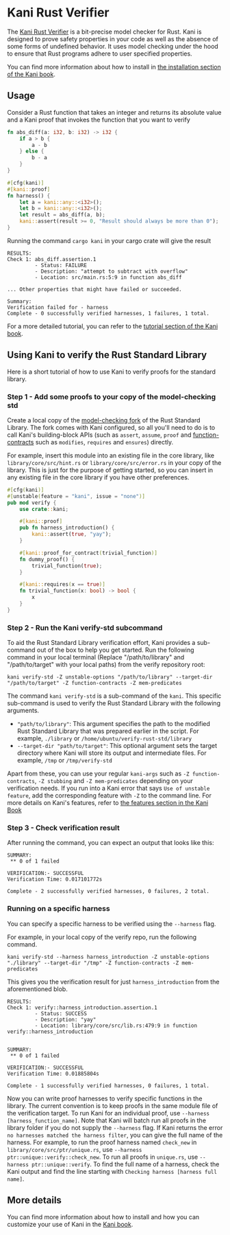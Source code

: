 # Kani Rust Verifier

The [Kani Rust Verifier](https://github.com/model-checking/kani) is a bit-precise model checker for Rust.
Kani is designed to prove safety properties in your code as well as
the absence of some forms of undefined behavior. It uses model checking under the hood to ensure that
Rust programs adhere to user specified properties.

You can find more information about how to install in [the installation section of the Kani book](https://model-checking.github.io/kani/install-guide.html).

## Usage

Consider a Rust function that takes an integer and returns its absolute value and
a Kani proof that invokes the function that you want to verify

``` rust
fn abs_diff(a: i32, b: i32) -> i32 {
    if a > b {
        a - b
    } else {
        b - a
    }
}

#[cfg(kani)]
#[kani::proof]
fn harness() {
    let a = kani::any::<i32>();
    let b = kani::any::<i32>();
    let result = abs_diff(a, b);
    kani::assert(result >= 0, "Result should always be more than 0");
}
```

Running the command `cargo kani` in your cargo crate will give the result

```
RESULTS:
Check 1: abs_diff.assertion.1
         - Status: FAILURE
         - Description: "attempt to subtract with overflow"
         - Location: src/main.rs:5:9 in function abs_diff

... Other properties that might have failed or succeeded.

Summary:
Verification failed for - harness
Complete - 0 successfully verified harnesses, 1 failures, 1 total.
```

For a more detailed tutorial, you can refer to the [tutorial section of the Kani book](https://model-checking.github.io/kani/kani-tutorial.html).

## Using Kani to verify the Rust Standard Library

Here is a short tutorial of how to use Kani to verify proofs for the standard library.

### Step 1 - Add some proofs to your copy of the model-checking std

Create a local copy of the [model-checking fork](https://github.com/model-checking/verify-rust-std) of the Rust Standard Library. The fork comes with Kani configured, so all you'll need to do is to call Kani's building-block APIs (such as
`assert`, `assume`, `proof` and [function-contracts](https://github.com/model-checking/kani/blob/main/rfc/src/rfcs/0009-function-contracts.md) such as `modifies`, `requires` and `ensures`) directly.


For example, insert this module into an existing file in the core library, like `library/core/src/hint.rs` or `library/core/src/error.rs` in your copy of the library. This is just for the purpose of getting started, so you can insert in any existing file in the core library if you have other preferences.

``` rust
#[cfg(kani)]
#[unstable(feature = "kani", issue = "none")]
pub mod verify {
    use crate::kani;

    #[kani::proof]
    pub fn harness_introduction() {
        kani::assert(true, "yay");
    }

    #[kani::proof_for_contract(trivial_function)]
    fn dummy_proof() {
        trivial_function(true);
    }

    #[kani::requires(x == true)]
    fn trivial_function(x: bool) -> bool {
        x
    }
}
```

### Step 2 - Run the Kani verify-std subcommand

To aid the Rust Standard Library verification effort, Kani provides a sub-command out of the box to help you get started.
Run the following command in your local terminal (Replace "/path/to/library" and "/path/to/target" with your local paths) from the verify repository root:

```
kani verify-std -Z unstable-options "/path/to/library" --target-dir "/path/to/target" -Z function-contracts -Z mem-predicates
```

The command `kani verify-std` is a sub-command of the `kani`. This specific sub-command is used to verify the Rust Standard Library with the following arguments.

- `"path/to/library"`: This argument specifies the path to the modified Rust Standard Library that was prepared earlier in the script. For example, `./library` or `/home/ubuntu/verify-rust-std/library`
- `--target-dir "path/to/target"`: This optional argument sets the target directory where Kani will store its output and intermediate files. For example, `/tmp` or `/tmp/verify-std`

Apart from these, you can use your regular `kani-args` such as `-Z function-contracts`, `-Z stubbing` and `-Z mem-predicates` depending on your verification needs. If you run into a Kani error that says `Use of unstable feature`, add the corresponding feature with `-Z` to the command line.
For more details on Kani's features, refer to [the features section in the Kani Book](https://model-checking.github.io/kani/reference/attributes.html)

### Step 3 - Check verification result

After running the command, you can expect an output that looks like this:

```
SUMMARY:
 ** 0 of 1 failed

VERIFICATION:- SUCCESSFUL
Verification Time: 0.017101772s

Complete - 2 successfully verified harnesses, 0 failures, 2 total.
```

### Running on a specific harness

You can specify a specific harness to be verified using the `--harness` flag.

For example, in your local copy of the verify repo, run the following command.

```
kani verify-std --harness harness_introduction -Z unstable-options "./library" --target-dir "/tmp" -Z function-contracts -Z mem-predicates
```

This gives you the verification result for just `harness_introduction` from the aforementioned blob.

```
RESULTS:
Check 1: verify::harness_introduction.assertion.1
         - Status: SUCCESS
         - Description: "yay"
         - Location: library/core/src/lib.rs:479:9 in function verify::harness_introduction


SUMMARY:
 ** 0 of 1 failed

VERIFICATION:- SUCCESSFUL
Verification Time: 0.01885804s

Complete - 1 successfully verified harnesses, 0 failures, 1 total.
```

Now you can write proof harnesses to verify specific functions in the library. 
The current convention is to keep proofs in the same module file of the verification target. 
To run Kani for an individual proof, use `--harness [harness_function_name]`. 
Note that Kani will batch run all proofs in the library folder if you do not supply the `--harness` flag. 
If Kani returns the error `no harnesses matched the harness filter`, you can give the full name of the harness. 
For example, to run the proof harness named `check_new` in `library/core/src/ptr/unique.rs`, use 
`--harness ptr::unique::verify::check_new`. To run all proofs in `unique.rs`, use `--harness ptr::unique::verify`. 
To find the full name of a harness, check the Kani output and find the line starting with `Checking harness [harness full name]`.

## More details

You can find more information about how to install and how you can customize your use of Kani in the
[Kani book](https://model-checking.github.io/kani/).
